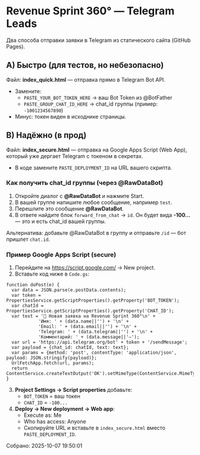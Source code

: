 # Revenue Sprint 360° — Telegram Leads
Два способа отправки заявки в Telegram из статического сайта (GitHub Pages).

## A) Быстро (для тестов, но небезопасно)
Файл: **index_quick.html** — отправка прямо в Telegram Bot API.
- Замените:
  - `PASTE_YOUR_BOT_TOKEN_HERE` → ваш Bot Token из @BotFather
  - `PASTE_GROUP_CHAT_ID_HERE` → chat_id группы (пример: `-1001234567890`)
- Минус: токен виден в исходнике страницы.

## B) Надёжно (в прод)
Файл: **index_secure.html** — отправка на Google Apps Script (Web App), который уже дергает Telegram с токеном в секретах.
- В коде замените `PASTE_DEPLOYMENT_ID` на URL вашего скрипта.

### Как получить chat_id группы (через @RawDataBot)
1. Откройте диалог с **@RawDataBot** и нажмите Start.
2. В вашей группе напишите любое сообщение, например `test`.
3. Перешлите это сообщение **@RawDataBot**.
4. В ответе найдите блок `forward_from_chat` → `id`. Он будет вида **-100...** — это и есть chat_id вашей группы.

Альтернатива: добавьте @RawDataBot в группу и отправьте `/id` — бот пришлет `chat.id`.

### Пример Google Apps Script (secure)
1. Перейдите на https://script.google.com/ → New project.
2. Вставьте код ниже в `Code.gs`:
```
function doPost(e) {
  var data = JSON.parse(e.postData.contents);
  var token = PropertiesService.getScriptProperties().getProperty('BOT_TOKEN');
  var chatId = PropertiesService.getScriptProperties().getProperty('CHAT_ID');
  var text = '📝 Новая заявка на Revenue Sprint 360°\n' +
            'Имя: ' + (data.name||'') + '\n' +
            'Email: ' + (data.email||'') + '\n' +
            'Telegram: ' + (data.telegram||'') + '\n' +
            'Комментарий: ' + (data.message||'—');
  var url = 'https://api.telegram.org/bot' + token + '/sendMessage';
  var payload = {chat_id: chatId, text: text};
  var params = {method: 'post', contentType: 'application/json', payload: JSON.stringify(payload)};
  UrlFetchApp.fetch(url, params);
  return ContentService.createTextOutput('OK').setMimeType(ContentService.MimeType.TEXT);
}
```
3. **Project Settings → Script properties** добавьте:
   - `BOT_TOKEN` = ваш токен
   - `CHAT_ID` = `-100...`
4. **Deploy → New deployment → Web app**:
   - Execute as: Me
   - Who has access: Anyone
   - Скопируйте URL и вставьте в `index_secure.html` вместо `PASTE_DEPLOYMENT_ID`.

Собрано: 2025-10-07 19:50:01
